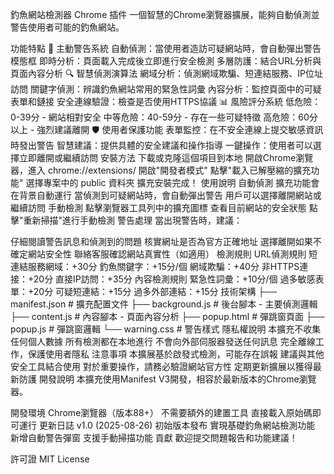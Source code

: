 釣魚網站檢測器 Chrome 插件
一個智慧的Chrome瀏覽器擴展，能夠自動偵測並警告使用者可能的釣魚網站。

功能特點
🚀 主動警告系統
自動偵測：當使用者造訪可疑網站時，會自動彈出警告模態框
即時分析：頁面載入完成後立即進行安全檢測
多層防護：結合URL分析與頁面內容分析
🔍 智慧偵測演算法
網域分析：偵測網域欺騙、短連結服務、IP位址訪問
關鍵字偵測：辨識釣魚網站常用的緊急性詞彙
內容分析：監控頁面中的可疑表單和鏈接
安全連線驗證：檢查是否使用HTTPS協議
📊 風險評分系統
低危險：0-39分 - 網站相對安全
中等危險：40-59分 - 存在一些可疑特徵
高危險：60分以上 - 強烈建議離開
🛡️ 使用者保護功能
表單監控：在不安全連線上提交敏感資訊時發出警告
智慧建議：提供具體的安全建議和操作指導
一鍵操作：使用者可以選擇立即離開或繼續訪問
安裝方法
下載或克隆這個項目到本地
開啟Chrome瀏覽器，進入 chrome://extensions/
開啟"開發者模式"
點擊"載入已解壓縮的擴充功能"
選擇專案中的 public 資料夾
擴充安裝完成！
使用說明
自動偵測
擴充功能會在背景自動運行
當偵測到可疑網站時，會自動彈出警告
用戶可以選擇離開網站或繼續訪問
手動檢測
點擊瀏覽器工具列中的擴充圖標
查看目前網站的安全狀態
點擊"重新掃描"進行手動檢測
警告處理
當出現警告時，建議：

仔細閱讀警告訊息和偵測到的問題
核實網址是否為官方正確地址
選擇離開如果不確定網站安全性
聯絡客服確認網站真實性（如適用）
檢測規則
URL偵測規則
短連結服務網域：+30分
釣魚關鍵字：+15分/個
網域欺騙：+40分
非HTTPS連接：+20分
直接IP訪問：+35分
內容檢測規則
緊急性詞彙：+10分/個
過多敏感表單：+20分
可疑短連結：+15分
過多外部連結：+15分
技術架構
├── manifest.json # 擴充配置文件
├── background.js # 後台腳本 - 主要偵測邏輯
├── content.js # 內容腳本 - 頁面內容分析
├── popup.html # 彈跳窗頁面
├── popup.js # 彈跳窗邏輯
└── warning.css # 警告樣式
隱私權說明
本擴充不收集任何個人數據
所有檢測都在本地進行
不會向外部伺服器發送任何訊息
完全離線工作，保護使用者隱私
注意事項
本擴展基於啟發式檢測，可能存在誤報
建議與其他安全工具結合使用
對於重要操作，請務必驗證網站官方性
定期更新擴展以獲得最新防護
開發說明
本擴充使用Manifest V3開發，相容於最新版本的Chrome瀏覽器。

開發環境
Chrome瀏覽器（版本88+）
不需要額外的建置工具
直接載入原始碼即可運行
更新日誌
v1.0 (2025-08-26)
初始版本發布
實現基礎釣魚網站檢測功能
新增自動警告彈窗
支援手動掃描功能
貢獻
歡迎提交問題報告和功能建議！

許可證
MIT License